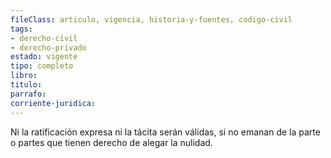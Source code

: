 ```yaml
---
fileClass: articulo, vigencia, historia-y-fuentes, codigo-civil
tags:
- derecho-civil
- derecho-privado
estado: vigente
tipo: completo
libro:
titulo:
parrafo:
corriente-juridica:
---
```

Ni la ratificación expresa ni la tácita serán válidas, si no emanan de la parte o partes que tienen derecho de alegar la nulidad.